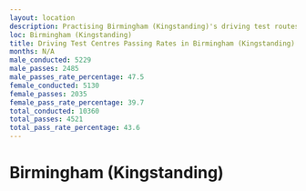 ```yaml
---
layout: location
description: Practising Birmingham (Kingstanding)'s driving test routes will help you become more confident in your gear-changing abilities.
loc: Birmingham (Kingstanding)
title: Driving Test Centres Passing Rates in Birmingham (Kingstanding)
months: N/A
male_conducted: 5229
male_passes: 2485
male_passes_rate_percentage: 47.5
female_conducted: 5130
female_passes: 2035
female_pass_rate_percentage: 39.7
total_conducted: 10360
total_passes: 4521
total_pass_rate_percentage: 43.6
---
```


# Birmingham (Kingstanding)
